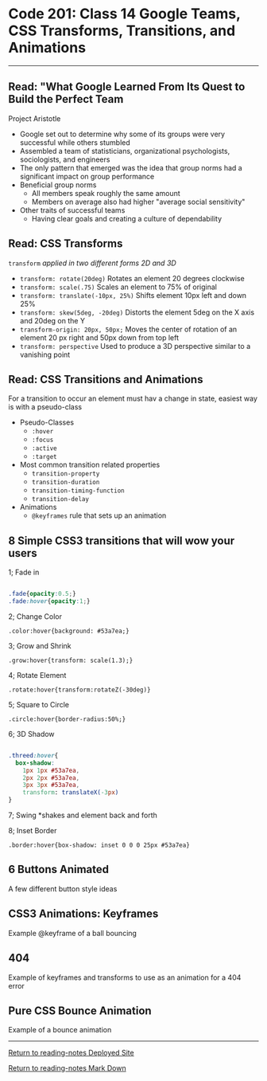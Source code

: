 # Code 201: Class 14 Google Teams, CSS Transforms, Transitions, and Animations

***

## Read: "What Google Learned From Its Quest to Build the Perfect Team

Project Aristotle

- Google set out to determine why some of its groups were very successful while others stumbled
- Assembled a team of statisticians, organizational psychologists, sociologists, and engineers
- The only pattern that emerged was the idea that group norms had a significant impact on group performance
- Beneficial group norms
  - All members speak roughly the same amount
  - Members on average also had higher "average social sensitivity"
- Other traits of successful teams
  - Having clear goals and creating a culture of dependability

## Read: CSS Transforms

`transform` *applied in two different forms 2D and 3D*

- `transform: rotate(20deg)` Rotates an element 20 degrees clockwise
- `transform: scale(.75)` Scales an element to 75% of original
- `transform: translate(-10px, 25%)` Shifts element 10px left and down 25%
- `transform: skew(5deg, -20deg)` Distorts the element 5deg on the X axis and 20deg on the Y
- `transform-origin: 20px, 50px;` Moves the center of rotation of an element 20 px right and 50px down from top left
- `transform: perspective` Used to produce a 3D perspective similar to a vanishing point


## Read: CSS Transitions and Animations

For a transition to occur an element must hav a change in state, easiest way is with a pseudo-class

- Pseudo-Classes
  - `:hover`
  - `:focus`
  - `:active`
  - `:target`
- Most common transition related properties
  - `transition-property`
  - `transition-duration`
  - `transition-timing-function`
  - `transition-delay`
- Animations
  - `@keyframes` rule that sets up an animation

## 8 Simple CSS3 transitions that will wow your users

1; Fade in

```CSS

.fade{opacity:0.5;}
.fade:hover{opacity:1;}

```

2; Change Color

`.color:hover{background: #53a7ea;}`

3; Grow and Shrink

`.grow:hover{transform: scale(1.3);}`

4; Rotate Element

`.rotate:hover{transform:rotateZ(-30deg)}`

5; Square to Circle

`.circle:hover{border-radius:50%;}`

6; 3D Shadow

```CSS

.threed:hover{
  box-shadow:
    1px 1px #53a7ea,
    2px 2px #53a7ea,
    3px 3px #53a7ea,
    transform: translateX(-3px)
}

```

7; Swing *shakes and element back and forth

8; Inset Border

`.border:hover{box-shadow: inset 0 0 0 25px #53a7ea}`

## 6 Buttons Animated

A few different button style ideas

## CSS3 Animations: Keyframes

Example @keyframe of a ball bouncing

## 404

Example of keyframes and transforms to use as an animation for a 404 error

## Pure CSS Bounce Animation

Example of a bounce animation

***

[Return to reading-notes Deployed Site](https://simon-panek.github.io/reading-notes/)

[Return to reading-notes Mark Down](https://github.com/simon-panek/reading-notes)
